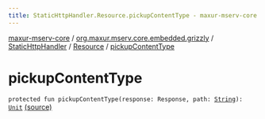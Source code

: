 ```yaml
---
title: StaticHttpHandler.Resource.pickupContentType - maxur-mserv-core
---
```


[maxur-mserv-core](../../../index.html) / [org.maxur.mserv.core.embedded.grizzly](../../index.html) / [StaticHttpHandler](../index.html) / [Resource](index.html) / [pickupContentType](.)

# pickupContentType

`protected fun pickupContentType(response: Response, path: `[`String`](https://kotlinlang.org/api/latest/jvm/stdlib/kotlin/-string/index.html)`): `[`Unit`](https://kotlinlang.org/api/latest/jvm/stdlib/kotlin/-unit/index.html) [(source)](https://github.com/myunusov/maxur-mserv/tree/master/maxur-mserv-core/src/main/kotlin/org/maxur/mserv/core/embedded/grizzly/StaticHttpHandler.kt#L276)